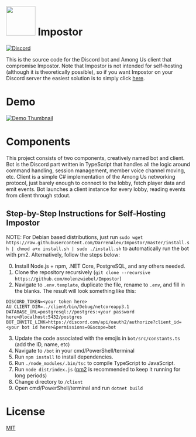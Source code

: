 <h1><img width=80 height=80 src="https://i.imgur.com/bhMk1fO.png"></td>
Impostor</h1>

[![Discord](https://discordapp.com/api/guilds/249481856687407104/widget.png?style=shield)](https://discord.gg/fQk7CHx)

This is the source code for the Discord bot and Among Us client that compromise Impostor. Note that Impostor is not intended for self-hosting (although it is theoretically possible), so if you want Impostor on your Discord server the easiest solution is to simply click [here](https://discord.com/api/oauth2/authorize?client_id=755520374510321745&permissions=21261392&scope=bot).

# Demo

[![Demo Thumbnail](https://i.imgur.com/ZklHo9L.jpeg)](https://streamable.com/i2a5vh)

# Components

This project consists of two components, creatively named bot and client. Bot is the Discord part written in TypeScript that handles all the logic around command handling, session management, member voice channel moving, etc. Client is a simple C# implementation of the Among Us networking protocol, just barely enough to connect to the lobby, fetch player data and emit events. Bot launches a client instance for every lobby, reading events from client through stdout.

## Step-by-Step Instructions for Self-Hosting Impostor

NOTE: For Debian based distributions, just run `sudo wget https://raw.githubusercontent.com/DarrenAlex/Impostor/master/install.sh | chmod a+x install.sh | sudo ./install.sh` to automatically run the bot with pm2. Alternatively, follow the steps below:

0. Install Node.js + npm, .NET Core, PostgreSQL, and any others needed.
1. Clone the repository recursively (`git clone --recursive https://github.com/molenzwiebel/Impostor`)
2. Navigate to `.env.template`, duplicate the file, rename to `.env`, and fill in the blanks. The result will look something like this:
  ```
  DISCORD_TOKEN=<your token here>
  AU_CLIENT_DIR=../client/bin/Debug/netcoreapp3.1
  DATABASE_URL=postgresql://postgres:<your password here>@localhost:5432/postgres
  BOT_INVITE_LINK=https://discord.com/api/oauth2/authorize?client_id=<your bot id here>&permissions=0&scope=bot
  ```
3. Update the code associated with the emojis in `bot/src/constants.ts` (add the ID, name, etc)
4. Navigate to `/bot` in your cmd/PowerShell/terminal
5. Run `npm install` to install dependencies.
6. Run `./node_modules/.bin/tsc` to compile TypeScript to JavaScript.
7. Run `node dist/index.js` ([pm2](https://pm2.keymetrics.io/) is recommended to keep it running for long periods)
8. Change directory to `/client`
9. Open cmd/PowerShell/terminal and run `dotnet build`

# License

[MIT](http://opensource.org/licenses/MIT)
